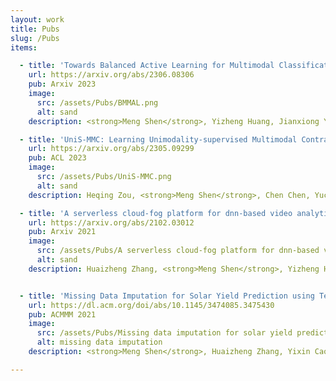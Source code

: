 ```yaml
---
layout: work
title: Pubs
slug: /Pubs
items:

  - title: 'Towards Balanced Active Learning for Multimodal Classification'
    url: https://arxiv.org/abs/2306.08306
    pub: Arxiv 2023
    image:
      src: /assets/Pubs/BMMAL.png
      alt: sand
    description: <strong>Meng Shen</strong>, Yizheng Huang, Jianxiong Yin, Heqing Zou, Deepu Rajan, and Simon See

  - title: 'UniS-MMC: Learning Unimodality-supervised Multimodal Contrastive Representations'
    url: https://arxiv.org/abs/2305.09299
    pub: ACL 2023
    image:
      src: /assets/Pubs/UniS-MMC.png
      alt: sand
    description: Heqing Zou, <strong>Meng Shen</strong>, Chen Chen, Yuchen Hu, Deepu Rajan, Eng Siong Chng

  - title: 'A serverless cloud-fog platform for dnn-based video analytics with incremental learning'
    url: https://arxiv.org/abs/2102.03012
    pub: Arxiv 2021
    image:
      src: /assets/Pubs/A serverless cloud-fog platform for dnn-based video analytics with incremental learning.png
      alt: sand
    description: Huaizheng Zhang, <strong>Meng Shen</strong>, Yizheng Huang, Yonggang Wen, Yong Luo, Guanyu Gao, Kyle Guan


  - title: 'Missing Data Imputation for Solar Yield Prediction using Temporal Multi-Modal Variational Auto-Encoder'
    url: https://dl.acm.org/doi/abs/10.1145/3474085.3475430
    pub: ACMMM 2021
    image:
      src: /assets/Pubs/Missing data imputation for solar yield prediction using temporal multi-modal Variational auto-encoder.png
      alt: missing data imputation
    description: <strong>Meng Shen</strong>, Huaizheng Zhang, Yixin Cao, Fan Yang, and Yonggang Wen

---
```


<!-- <br />
<br /> -->